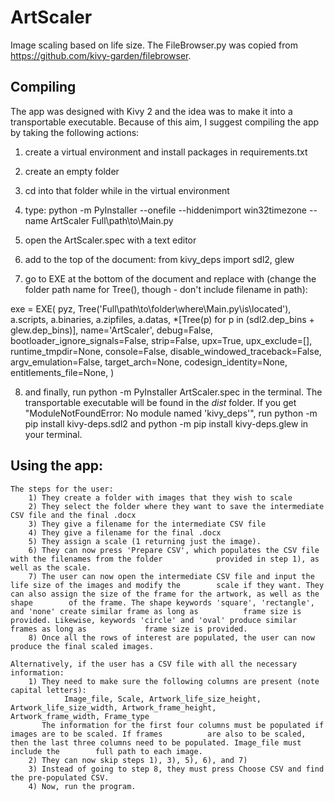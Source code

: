 # ArtScaler
 Image scaling based on life size. The FileBrowser.py was copied from https://github.com/kivy-garden/filebrowser.



## Compiling

The app was designed with Kivy 2 and the idea was to make it into a transportable executable. Because of this aim, I suggest compiling the app by taking the following actions:

1) create a virtual environment and install packages in requirements.txt 

2) create an empty folder 

3) cd into that folder while in the virtual environment 

4) type: python -m PyInstaller --onefile --hiddenimport win32timezone --name ArtScaler Full\path\to\Main.py

5) open the ArtScaler.spec with a text editor

6) add to the top of the document: from kivy_deps import sdl2, glew  

7) go to EXE at the bottom of the document and replace with (change the folder path name for Tree(), though - don't include filename in path):

exe = EXE(
    pyz, Tree('Full\\path\\to\\folder\\where\Main.py\is\located'),
    a.scripts,
    a.binaries,
    a.zipfiles,
    a.datas,
    *[Tree(p) for p in (sdl2.dep_bins + glew.dep_bins)],
    name='ArtScaler',
    debug=False,
    bootloader_ignore_signals=False,
    strip=False,
    upx=True,
    upx_exclude=[],
    runtime_tmpdir=None,
    console=False,
    disable_windowed_traceback=False,
    argv_emulation=False,
    target_arch=None,
    codesign_identity=None,
    entitlements_file=None,
)

 8) and finally, run python -m PyInstaller ArtScaler.spec in the terminal. The transportable executable will be found in the *dist* folder. If you get "ModuleNotFoundError: No module named 'kivy_deps'", run python -m pip install kivy-deps.sdl2 and python -m pip install kivy-deps.glew in your terminal.

## Using the app:

```
The steps for the user:
    1) They create a folder with images that they wish to scale
    2) They select the folder where they want to save the intermediate CSV file and the final .docx
    3) They give a filename for the intermediate CSV file
    4) They give a filename for the final .docx
    5) They assign a scale (1 returning just the image).
    6) They can now press 'Prepare CSV', which populates the CSV file with the filenames from the folder 	        provided in step 1), as well as the scale.
    7) The user can now open the intermediate CSV file and input the life size of the images and modify the        scale if they want. They can also assign the size of the frame for the artwork, as well as the shape        of the frame. The shape keywords 'square', 'rectangle', and 'none' create similar frame as long as 		   frame size is provided. Likewise, keywords 'circle' and 'oval' produce similar frames as long as 	        frame size is provided.
    8) Once all the rows of interest are populated, the user can now produce the final scaled images.

Alternatively, if the user has a CSV file with all the necessary information:
    1) They need to make sure the following columns are present (note capital letters):
            Image_file, Scale, Artwork_life_size_height, Artwork_life_size_width, Artwork_frame_height, 				Artwork_frame_width, Frame_type
       The information for the first four columns must be populated if images are to be scaled. If frames 		   are also to be scaled, then the last three columns need to be populated. Image_file must include the 	   full path to each image.
    2) They can now skip steps 1), 3), 5), 6), and 7)
    3) Instead of going to step 8, they must press Choose CSV and find the pre-populated CSV.
    4) Now, run the program.
```

